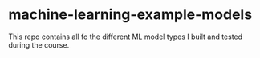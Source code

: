 # machine-learning-example-models
This repo contains all fo the different ML model types I built and tested during the course.

